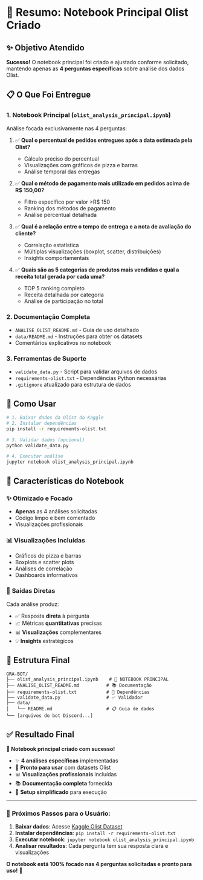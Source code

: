 # 🎯 Resumo: Notebook Principal Olist Criado

## ✨ Objetivo Atendido

**Sucesso!** O notebook principal foi criado e ajustado conforme solicitado, mantendo apenas as **4 perguntas específicas** sobre análise dos dados Olist.

## 📋 O Que Foi Entregue

### 1. **Notebook Principal** (`olist_analysis_principal.ipynb`)
Análise focada exclusivamente nas 4 perguntas:

1. ✅ **Qual o percentual de pedidos entregues após a data estimada pela Olist?**
   - Cálculo preciso do percentual
   - Visualizações com gráficos de pizza e barras
   - Análise temporal das entregas

2. ✅ **Qual o método de pagamento mais utilizado em pedidos acima de R$ 150,00?**
   - Filtro específico por valor >R$ 150
   - Ranking dos métodos de pagamento
   - Análise percentual detalhada

3. ✅ **Qual é a relação entre o tempo de entrega e a nota de avaliação do cliente?**
   - Correlação estatística
   - Múltiplas visualizações (boxplot, scatter, distribuições)
   - Insights comportamentais

4. ✅ **Quais são as 5 categorias de produtos mais vendidas e qual a receita total gerada por cada uma?**
   - TOP 5 ranking completo
   - Receita detalhada por categoria
   - Análise de participação no total

### 2. **Documentação Completa**
- `ANALISE_OLIST_README.md` - Guia de uso detalhado
- `data/README.md` - Instruções para obter os datasets
- Comentários explicativos no notebook

### 3. **Ferramentas de Suporte**
- `validate_data.py` - Script para validar arquivos de dados
- `requirements-olist.txt` - Dependências Python necessárias
- `.gitignore` atualizado para estrutura de dados

## 🚀 Como Usar

```bash
# 1. Baixar dados da Olist do Kaggle
# 2. Instalar dependências
pip install -r requirements-olist.txt

# 3. Validar dados (opcional)
python validate_data.py

# 4. Executar análise
jupyter notebook olist_analysis_principal.ipynb
```

## 🎨 Características do Notebook

### ✨ **Otimizado e Focado**
- **Apenas** as 4 análises solicitadas
- Código limpo e bem comentado
- Visualizações profissionais

### 📊 **Visualizações Incluídas**
- Gráficos de pizza e barras
- Boxplots e scatter plots
- Análises de correlação
- Dashboards informativos

### 🎯 **Saídas Diretas**
Cada análise produz:
- ✅ Resposta **direta** à pergunta
- 📈 Métricas **quantitativas** precisas
- 📊 **Visualizações** complementares
- 💡 **Insights** estratégicos

## 📁 Estrutura Final

```
GRA-BOT/
├── olist_analysis_principal.ipynb    # 📓 NOTEBOOK PRINCIPAL
├── ANALISE_OLIST_README.md          # 📚 Documentação
├── requirements-olist.txt           # 🔧 Dependências
├── validate_data.py                 # ✅ Validador
├── data/
│   └── README.md                    # 📋 Guia de dados
└── [arquivos do bot Discord...]
```

## ✅ **Resultado Final**

**🎉 Notebook principal criado com sucesso!**

- ✨ **4 análises específicas** implementadas
- 🔧 **Pronto para usar** com datasets Olist  
- 📊 **Visualizações profissionais** incluídas
- 📚 **Documentação completa** fornecida
- 🚀 **Setup simplificado** para execução

---

### 🎯 **Próximos Passos para o Usuário:**

1. **Baixar dados**: Acesse [Kaggle Olist Dataset](https://www.kaggle.com/olistbr/brazilian-ecommerce)
2. **Instalar dependências**: `pip install -r requirements-olist.txt`
3. **Executar notebook**: `jupyter notebook olist_analysis_principal.ipynb`
4. **Analisar resultados**: Cada pergunta tem sua resposta clara e visualizações

**O notebook está 100% focado nas 4 perguntas solicitadas e pronto para uso!** 🎉